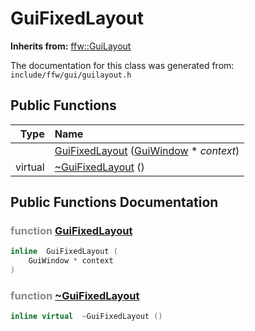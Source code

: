 GuiFixedLayout
===================================


**Inherits from:** [ffw::GuiLayout](ffw_GuiLayout.html)

The documentation for this class was generated from: `include/ffw/gui/guilayout.h`



## Public Functions

| Type | Name |
| -------: | :------- |
|   | [GuiFixedLayout](#dff08d99) ([GuiWindow](ffw_GuiWindow.html) * _context_)  |
|  virtual  | [~GuiFixedLayout](#4d43481b) ()  |


## Public Functions Documentation

### <span style="opacity:0.5;">function</span> <a id="dff08d99" href="#dff08d99">GuiFixedLayout</a>

```cpp
inline  GuiFixedLayout (
    GuiWindow * context
) 
```



### <span style="opacity:0.5;">function</span> <a id="4d43481b" href="#4d43481b">~GuiFixedLayout</a>

```cpp
inline virtual  ~GuiFixedLayout () 
```





